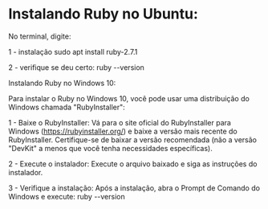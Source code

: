 # Instalando Ruby no Ubuntu:

No terminal, digite:

1 - instalação 
sudo apt install ruby-2.7.1

2 - verifique se deu certo:
ruby --version


Instalando Ruby no Windows 10:

Para instalar o Ruby no Windows 10, você pode usar uma distribuição do Windows chamada "RubyInstaller":

1 - Baixe o RubyInstaller: Vá para o site oficial do RubyInstaller para Windows (https://rubyinstaller.org/) e baixe a versão mais recente do RubyInstaller. Certifique-se de baixar a versão recomendada (não a versão "DevKit" a menos que você tenha necessidades específicas).

2 - Execute o instalador: Execute o arquivo baixado e siga as instruções do instalador.

3 - Verifique a instalação: Após a instalação, abra o Prompt de Comando do Windows e execute:
ruby --version